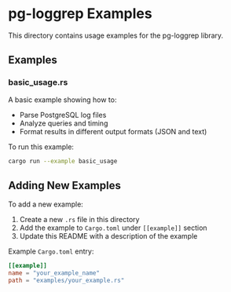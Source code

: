 # pg-loggrep Examples

This directory contains usage examples for the pg-loggrep library.

## Examples

### basic_usage.rs

A basic example showing how to:
- Parse PostgreSQL log files
- Analyze queries and timing
- Format results in different output formats (JSON and text)

To run this example:

```bash
cargo run --example basic_usage
```

## Adding New Examples

To add a new example:

1. Create a new `.rs` file in this directory
2. Add the example to `Cargo.toml` under `[[example]]` section
3. Update this README with a description of the example

Example `Cargo.toml` entry:
```toml
[[example]]
name = "your_example_name"
path = "examples/your_example.rs"
```

